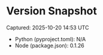 # Version Snapshot

Captured: 2025-10-20 14:53 UTC

- Python (pyproject.toml): N/A
- Node (package.json):    0.1.26
